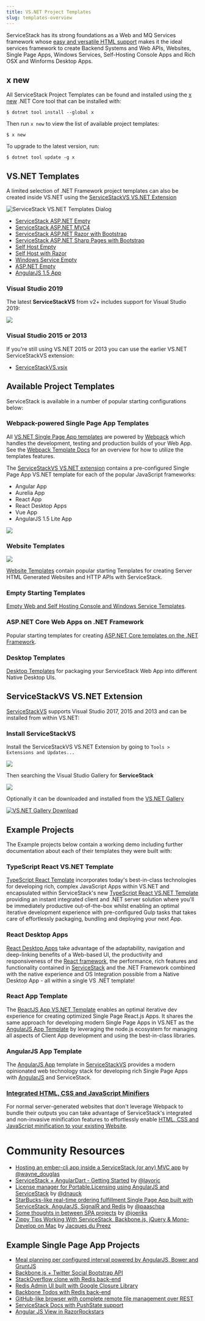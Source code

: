 ```yaml
---
title: VS.NET Project Templates
slug: templates-overview
---
```


ServiceStack has its strong foundations as a Web and MQ Services framework whose [easy and versatile HTML support](http://razor.servicestack.net/) makes it the ideal services framework to create Backend Systems and Web APIs, Websites, Single Page Apps, Windows Services, Self-Hosting Console Apps and Rich OSX and Winforms Desktop Apps.

## x new

All ServiceStack Project Templates can be found and installed using the [x new](/web-new) .NET Core tool that can be installed with:

    $ dotnet tool install --global x 

Then run `x new` to view the list of available project templates:

    $ x new

To upgrade to the latest version, run:

    $ dotnet tool update -g x

## VS.NET Templates

A limited selection of .NET Framework project templates can also be created inside VS.NET using the 
[ServiceStackVS VS.NET Extension](/templates-overview#servicestackvs-vsnet-extension)

![ServiceStack VS.NET Templates Dialog](https://raw.githubusercontent.com/ServiceStack/docs/master/docs/images/ssvs/new-projects-dialog.png)

 - [ServiceStack ASP.NET Empty](/create-your-first-webservice)
 - [ServiceStack ASP.NET MVC4](https://github.com/ServiceStackApps/SocialBootstrapApi)
 - [ServiceStack ASP.NET Razor with Bootstrap](https://github.com/ServiceStackApps/EmailContacts)
 - [ServiceStack ASP.NET Sharp Pages with Bootstrap](https://sharpscript.net/docs/sharp-pages)
 - [Self Host Empty](/self-hosting)
 - [Self Host with Razor](http://razor.servicestack.net/#runs-everywhere)
 - [Windows Service Empty](/templates-windows-service)
 - [ASP.NET Empty](/templates-aspnet-empty)
 - [AngularJS 1.5 App](/templates-angularjs-v15)

### Visual Studio 2019

The latest **ServiceStackVS** from v2+ includes support for Visual Studio 2019:

![](https://raw.githubusercontent.com/ServiceStack/docs/master/docs/images/ssvs/vs2019-install-vue.gif)

### Visual Studio 2015 or 2013

If you're still using VS.NET 2015 or 2013 you can use the earlier VS.NET ServiceStackVS extension:

 - [ServiceStackVS.vsix](https://github.com/ServiceStack/ServiceStackVS/raw/master/dist/2018/ServiceStackVS.vsix)


## Available Project Templates

ServiceStack is available in a number of popular starting configurations below:

### Webpack-powered Single Page App Templates

All [VS.NET Single Page App templates](/templates-single-page-apps) are powered by [Webpack](https://webpack.js.org) which handles the development, testing and production builds of your Web App. See the [Webpack Template Docs](/templates-single-page-apps) for an overview for how to utilize the templates features.

The [ServiceStackVS VS.NET extension](#servicestackvs-vsnet-extension) contains a pre-configured Single Page App VS.NET template for each of the popular JavaScript frameworks:

 - Angular App
 - Aurelia App
 - React App
 - React Desktop Apps
 - Vue App
 - AngularJS 1.5 Lite App

[![](https://raw.githubusercontent.com/ServiceStack/docs/master/docs/images/ssvs/spa-templates-overview.png)](/templates-single-page-apps)

### Website Templates

![](https://raw.githubusercontent.com/ServiceStack/Assets/master/csharp-templates/web.png)

[Website Templates](/templates-websites) contain popular starting Templates for creating Server HTML Generated Websites and HTTP APIs with ServiceStack.

### Empty Starting Templates

[Empty Web and Self Hosting Console and Windows Service Templates](/templates-websites).

### ASP.NET Core Web Apps on .NET Framework

Popular starting templates for creating [ASP.NET Core templates on the .NET Framework](/templates-corefx).

### Desktop Templates

[Desktop Templates](/templates-desktop) for packaging your ServiceStack Web App into different Native Desktop UIs.

## ServiceStackVS VS.NET Extension

[ServiceStackVS](https://visualstudiogallery.msdn.microsoft.com/5bd40817-0986-444d-a77d-482e43a48da7) supports Visual Studio 2017, 2015 and 2013 and can be installed from within VS.NET:

### Install ServiceStackVS 

Install the ServiceStackVS VS.NET Extension by going to `Tools > Extensions and Updates...`

[![](https://raw.githubusercontent.com/ServiceStack/ServiceStackVS/master/Images/tools_extensions.png)](https://raw.githubusercontent.com/ServiceStack/ServiceStackVS/master/Images/tools_extensions.png)

Then searching the Visual Studio Gallery for **ServiceStack**

[![](https://raw.githubusercontent.com/ServiceStack/ServiceStackVS/master/Images/search_download.png)](https://raw.githubusercontent.com/ServiceStack/ServiceStackVS/master/Images/search_download.png)

Optionally it can be downloaded and installed from the [VS.NET Gallery](http://visualstudiogallery.msdn.microsoft.com/5bd40817-0986-444d-a77d-482e43a48da7)

[![VS.NET Gallery Download](https://raw.githubusercontent.com/ServiceStack/Assets/master/img/servicestackvs/vsgallery-download.png)](http://visualstudiogallery.msdn.microsoft.com/5bd40817-0986-444d-a77d-482e43a48da7)

## Example Projects

The Example projects below contain a working demo including further documentation about each of their templates they were built with:

### TypeScript React VS.NET Template

[TypeScript React Template](https://github.com/ServiceStackApps/typescript-react-template/) incorporates today's best-in-class 
technologies for developing rich, complex JavaScript Apps within VS.NET and encapsulated within ServiceStack's new
[TypeScript React VS.NET Template](https://github.com/ServiceStackApps/typescript-react-template/)
providing an instant integrated client and .NET server solution where you'll be immediately productive 
out-of-the-box whilst enabling an optimal iterative development experience with pre-configured Gulp tasks 
that takes care of effortlessly packaging, bundling and deploying your next App. 

### React Desktop Apps

[React Desktop Apps](https://github.com/ServiceStackApps/ReactDesktopApps) take advantage of the adaptability, navigation and deep-linking benefits of a Web-based UI, the productivity and responsiveness of the 
[React framework](https://facebook.github.io/react/),
the performance, rich features and functionality contained in 
[ServiceStack](https://github.com/ServiceStack/ServiceStack/wiki) and the .NET Framework combined with the native experience and OS Integration possible from a Native Desktop App - all within a single VS .NET template!

### React App Template

The [ReactJS App VS.NET Template](https://github.com/ServiceStackApps/ReactChat) enables an optimal iterative dev experience for creating optimized Single Page React.js Apps. It shares the same approach for developing modern Single Page Apps in VS.NET as the [AngularJS App Template](https://github.com/ServiceStack/ServiceStackVS/blob/master/docs/angular-spa.md) by leveraging the node.js ecosystem for managing all aspects of Client App development and using the best-in-class libraries.

### AngularJS App Template

The [AngularJS App](https://github.com/ServiceStack/ServiceStackVS/blob/master/docs/angular-spa.md) template in [ServiceStackVS](/create-your-first-webservice) provides a modern opinionated web technology stack for developing rich Single Page Apps with [AngularJS](https://angularjs.org) and ServiceStack.

### [Integrated HTML, CSS and JavaScript Minifiers](/html-css-and-javascript-minification)

For normal server-generated websites that don't leverage Webpack to bundle their outputs you can take advantage of ServiceStack's integrated and non-invasive minification features to effortlessly enable [HTML, CSS and JavaScript minification to your existing Website](/html-css-and-javascript-minification).


# Community Resources

  - [Hosting an ember-cli app inside a ServiceStack (or any) MVC app](http://iwayneo.blogspot.co.uk/2014/10/hosting-ember-cli-app-inside.html) by [@wayne_douglas](https://twitter.com/wayne_douglas)
  - [ServiceStack + AngularDart - Getting Started](http://www.layoric.org/2014/01/servicestack-angulardart-getting-started.html) by [@layoric](https://twitter.com/layoric)
  - [License manager for Portable.Licensing using AngularJS and ServiceStack](https://github.com/dnauck/License.Manager) by [@dnauck](https://github.com/dnauck)
  - [StarBucks-like real-time ordering fulfillment Single Page App built with ServiceStack, AngularJS, SignalR and Redis](https://github.com/paaschpa/ordersDemo) by [@paaschpa](https://twitter.com/paaschpa) 
  - [Some thoughts in between SPA projects](http://joeriks.com/2013/05/02/some-thoughts-in-between-spa-projects/) by [@joeriks](https://twitter.com/joeriks)
  - [Zippy Tips Working With ServiceStack, Backbone.js, jQuery & Mono-Develop on Mac](http://openlandscape.net/2011/07/30/zippy-tips-working-with-servicestack-backbone-js-jquery-mono-develop-on-mac/) by [Jacques du Preez](http://openlandscape.net/about/)

## Example Single Page App Projects

  - [Meal planning per configured interval powered by AngularJS, Bower and GruntJS](https://github.com/bradgearon/whats-cookin)
  - [Backbone.js + Twitter Social Bootstrap API](https://github.com/ServiceStack/SocialBootstrapApi/)
  - [StackOverflow clone with Redis back-end](http://www.servicestack.net/RedisStackOverflow/)
  - [Redis Admin UI built with Google Closure Library](http://www.servicestack.net/RedisAdminUI/AjaxClient/)
  - [Backbone Todos with Redis back-end](http://www.servicestack.net/Backbone.Todos/)
  - [GitHub-like browser with complete remote file management over REST](http://www.servicestack.net/RestFiles/#!files)
  - [ServiceStack Docs with PushState support](http://www.servicestack.net/docs/)
  - [Angular JS View in RazorRockstars](http://razor.servicestack.net/rockstars?View=AngularJS)
